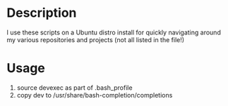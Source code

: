 
# Description

I use these scripts on a Ubuntu distro install for quickly navigating around my various repositories and projects (not all listed in the file!)

# Usage
1. source devexec as part of .bash_profile
2. copy dev to /usr/share/bash-completion/completions

